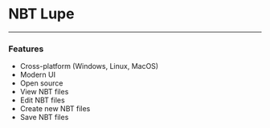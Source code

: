 # NBT Lupe

---

### Features
- Cross-platform (Windows, Linux, MacOS)
- Modern UI
- Open source
- View NBT files
- Edit NBT files
- Create new NBT files
- Save NBT files
